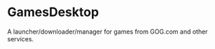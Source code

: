 GamesDesktop
============

A launcher/downloader/manager for games from GOG.com and other services.
